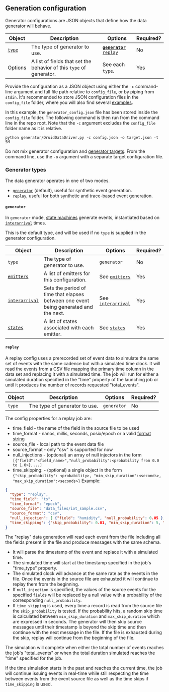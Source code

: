 ## Generation configuration

Generator configurations are JSON objects that define how the data generator will behave.

| Object | Description | Options | Required? |
|---|---|---|---|
| [`type`](#generator-types) | The type of generator to use. | [__`generator`__](#generator) [`replay`](#replay) | No |
| Options | A list of fields that set the behavior of this `type` of generator. | See each `type`. | Yes |

Provide the configuration as a JSON object using either the `-c` command-line argument and full file path relative to `config_file`, or by piping from `stdin`. It's recommended to store JSON configuration files in the `config_file` folder, where you will also find several [examples](../config_file/examples).

In this example, the `generator_config.json` file has been stored inside the `config_file` folder. The following command is then run from the command line in the repo root. Note that the `-c` argument excludes the `config_file` folder name as it is relative.

```
python generator/DruidDataDriver.py -c config.json -o target.json -t 5M
```

Do not mix generator configuration and [generator targets](./target.md). From the command line, use the `-o` argument with a separate target configuration file.

### Generator types

The data generator operates in one of two modes.

* [`generator`](#generator) (default), useful for synthetic event generation.
* [`replay`](#replay), useful for both synthetic and trace-based event generation.

#### `generator`

In `generator` mode, [state machines](./config-states.md) generate events, instantiated based on [`interarrival`](./config-interarrival.md) times.

This is the default type, and will be used if no `type` is supplied in the generator configuration.

| Object | Description | Options | Required? |
|---|---|---|---|
| `type` | The type of generator to use. | `generator` | No |
| [`emitters`](./config-emitters.md) | A list of emitters for this configuration. | See [`emitters`](./config-emitters.md) | Yes |
| [`interarrival`](./config-interarrival.md) | Sets the period of time that elapses between one event being generated and the next. | See [`interarrival`](./config-interarrival.md) | Yes |
| [`states`](./config-states.md) | A list of states associated with each emitter. | See [`states`](./config-states.md) | Yes |

#### `replay`

A replay config uses a prerecorded set of event data to simulate the same set of events with the same cadence but with a simulated time clock. It will read the events from a CSV file mapping the primary time column in the data set and replacing it with a simulated time. The job will run for either a simulated duration specified in the "time" property of the launching job or until it produces the number of records requested "total_events".

| Object | Description | Options | Required? |
|---|---|---|---|
| `type` | The type of generator to use. | `generator` | No |

The config properties for a replay job are:

- time_field - the name of the field in the source file to be used
- time_format - nanos, millis, seconds, posix/epoch or a valid [format string](https://docs.python.org/3/library/datetime.html#format-codes) 
- source_file - local path to the event data file
- source_format - only "csv" is supported for now
- null_injections - (optional) an array of null injectors in the form `[{"field":"<field_name>","null_probability":<probability from 0.0 to 1.0>},...]`
- time_skipping: - (optional) a single object in the form `{"skip_probability": <probability>, "min_skip_duration":<seconds>, "max_skip_duration":<seconds>}`
Example:
```json
{
  "type": "replay",
  "time_field": "ts",
  "time_format": "epoch",
  "source_file": "data_files/iot_sample.csv",
  "source_format": "csv",
  "null_injection": [ {"field": "humidity", "null_probability": 0.05 }, {"field": "temp", "null_probability": 0.01}],
  "time_skipping": {"skip_probability": 0.01, "min_skip_duration": 5, "max_skip_duration": 300}
}
```

The "replay" data generation will read each event from the file including all the fields present in the file and produce messages with the same schema. 
- It will parse the timestamp of the event and replace it with a simulated time. 
- The simulated time will start at the timestamp specified in the job's "time_type" property. 
- The simulated clock will advance at the same rate as the events in the file. Once the events in the source file are exhausted it will continue to replay them from the beginning.
- If `null_injection` is specified, the values of the source events for the specified `field`s will be replaced by a null value with a probability of the corresponding `null_probability`. 
- If `time_skipping` is used, every time a record is read from the source file the `skip_probability` is tested. If the probability hits, a random skip time is calculated between `min_skip_duration` and `max_skip_duration` which are expressed in seconds. The generator will then skip source messages until their timestamp is beyond the skip time and then continue with the next message in the file. If the file is exhausted during the skip, replay will continue from the beginning of the file.

The simulation will complete when either the total number of events reaches the job's "total_events" or when the total duration simulated reaches the "time" specified for the job.

If the time simulation starts in the past and reaches the current time, the job will continue issuing events in real-time while still respecting the time between events from the event source file as well as the time skips if `time_skipping` is used.
